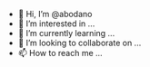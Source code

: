 - 👋 Hi, I’m @abodano
- 👀 I’m interested in ...
- 🌱 I’m currently learning ...
- 💞️ I’m looking to collaborate on ...
- 📫 How to reach me ...

<!---
abodano/abodano is a ✨ special ✨ repository because its `README.md` (this file) appears on your GitHub profile.
You can click the Preview link to take a look at your changes.
--->
